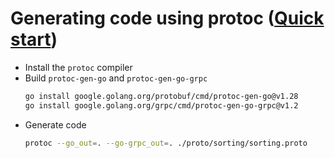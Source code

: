# Generating code using protoc ([Quick start](https://grpc.io/docs/languages/go/quickstart/))

- Install the `protoc` compiler
- Build `protoc-gen-go` and `protoc-gen-go-grpc` 
  ```bash
  go install google.golang.org/protobuf/cmd/protoc-gen-go@v1.28
  go install google.golang.org/grpc/cmd/protoc-gen-go-grpc@v1.2
  ```
- Generate code
  ```bash
  protoc --go_out=. --go-grpc_out=. ./proto/sorting/sorting.proto
  ```